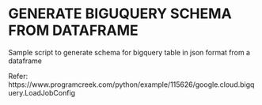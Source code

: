 # GENERATE BIGUQUERY SCHEMA FROM DATAFRAME

<p>Sample script to generate schema for bigquery table in json format from a dataframe</p>
<p>Refer: https://www.programcreek.com/python/example/115626/google.cloud.bigquery.LoadJobConfig</p>
